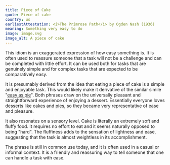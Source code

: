 ```yaml
---
title: Piece of Cake
quote: Piece of cake
country: us
earliestAttestation: <i>The Primrose Path</i> by Ogden Nash (1936)
meaning: Something very easy to do
image: image.svg
image_alt: A piece of cake
---
```


This idiom is an exaggerated expression of how easy something is. It is often used to reassure someone that a task will not be a challenge and can be completed with little effort. It can be used both for tasks that are genuinely simple and for complex tasks that are expected to be comparatively easy.

It is presumably derived from the idea that eating a piece of cake is a simple and enjoyable task. This would likely make it derivative of the similar simile "[easy as pie](/idioms/easy-as-pie/)". Both phrases draw on the universally pleasant and straightforward experience of enjoying a dessert. Essentially everyone loves desserts like cakes and pies, so they became very representative of ease and pleasure. 

It also resonates on a sensory level. Cake is literally an extremely soft and fluffy food. It requires no effort to eat and it seems naturally opposed to being "hard". The fluffiness adds to the sensation of lightness and ease, suggesting that the task is almost weightless in its accomplishment.

The phrase is still in common use today, and it is often used in a casual or informal context. It is a friendly and reassuring way to tell someone that one can handle a task with ease.
